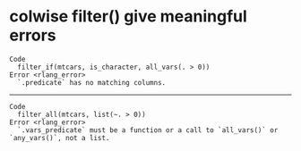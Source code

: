 # colwise filter() give meaningful errors

    Code
      filter_if(mtcars, is_character, all_vars(. > 0))
    Error <rlang_error>
      `.predicate` has no matching columns.

---

    Code
      filter_all(mtcars, list(~. > 0))
    Error <rlang_error>
      `.vars_predicate` must be a function or a call to `all_vars()` or `any_vars()`, not a list.

